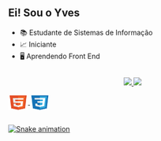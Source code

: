 ## Ei! Sou o Yves

- 📚 Estudante de Sistemas de Informação
- 📈 Iniciante
- 🖥️ Aprendendo Front End

##

<div align="center">
  <a href="https://github.com/rafaballerini">
  <img height="180em" src="https://github-readme-stats.vercel.app/api?username=yvessiq&show_icons=true&theme=monokai&include_all_commits=true&count_private=true"/>
  <img height="180em" src="https://github-readme-stats.vercel.app/api/top-langs/?username=yvessiq&layout=compact&langs_count=7&theme=monokai"/>
</div>
 
<div style="display: inline_block"><br>
  <img align="center" alt="HTML" height="30" width="40" src="https://raw.githubusercontent.com/devicons/devicon/master/icons/html5/html5-original.svg">
  <img align="center" alt="CSS" height="30" width="40" src="https://raw.githubusercontent.com/devicons/devicon/master/icons/css3/css3-original.svg">
</div>

 ##

  ![Snake animation](https://github.com/yvessiq/yvessiq/blob/output/github-contribution-grid-snake.svg)


